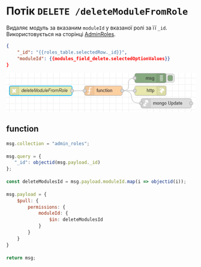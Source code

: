 # Потік `DELETE /deleteModuleFromRole`

Видаляє модуль за вказаним `moduleId` у вказаної ролі за її `_id`. Використовується на сторінці  [AdminRoles](page_adminroles.md).

```json
{
	"_id": "{{roles_table.selectedRow._id}}",
	"moduleId": {{modules_field_delete.selectedOptionValues}}
}
```

![image-20230518164906566](media/image-20230518164906566.png)

## function

```js
msg.collection = "admin_roles";

msg.query = {
   "_id": objectid(msg.payload._id)
};

const deleteModulesId = msg.payload.moduleId.map(i => objectid(i));

msg.payload = {
    $pull: {
        permissions: {
            moduleId: {
                $in: deleteModulesId
            }
        }
    }
}

return msg;
```

